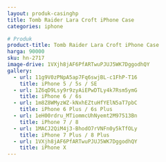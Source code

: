 ```yaml
---
layout: produk-casinghp
title: Tomb Raider Lara Croft iPhone Case
categories: iphone

# Produk
product-title: Tomb Raider Lara Croft iPhone Case
harga: 90000
sku: hn-2717
image-drive: 1VXjh8jAF6PfARTwuPJUJ5WK7DggodhQY
gallery:
  - url: 11g9V0zPNpA5ap7Fq6swjBL-c1FhP-T16
    title: iPhone 5 / 5s / SE
  - url: 1Z6qD9Lsy9r9zyAiEPwDTLy4k7Rsm5ymG
    title: iPhone 6 / 6s
  - url: 1m8Z8WMyzWZ-kNxhEZtuHfYElN5aT7pbC
    title: iPhone 6 Plus / 6s Plus
  - url: 1eH00rdru_MTiommcUhNyemt2M97513Bn
    title: iPhone 7 / 8
  - url: 1MACJ2QiM4j3-BhodO7rVNFn0y5kTfOLy
    title: iPhone 7 Plus / 8 Plus
  - url: 1VXjh8jAF6PfARTwuPJUJ5WK7DggodhQY
    title: iPhone X
---
```

